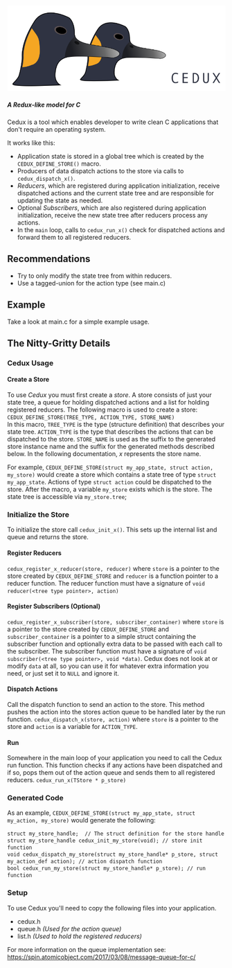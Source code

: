<div>
  <img src='cedux.png'></img>
</div>

##### A Redux-like model for C

Cedux is a tool which enables developer to write clean C applications that don't require an operating system.

It works like this:
  - Application state is stored in a global tree which is created by the `CEDUX_DEFINE_STORE()` macro.
  - Producers of data dispatch actions to the store via calls to `cedux_dispatch_x()`.
  - _Reducers_, which are registered during application initialization, receive dispatched actions and the current state tree and are responsible for updating the state as needed.
  - Optional _Subscribers_, which are also registered during application initialization, receive the new state tree after reducers process any actions.
  - In the `main` loop, calls to `cedux_run_x()` check for dispatched actions and forward them to all registered reducers.

## Recommendations
  - Try to only modify the state tree from within reducers.
  - Use a tagged-union for the action type (see main.c)

## Example
Take a look at main.c for a simple example usage.

## The Nitty-Gritty Details
### Cedux Usage

#### Create a Store
To use _Cedux_ you must first create a _store_. A store consists of just your state tree, a queue for holding dispatched actions and a list for holding registered reducers. 
The following macro is used to create a store:
`CEDUX_DEFINE_STORE(TREE_TYPE, ACTION_TYPE, STORE_NAME)`  
In this macro, `TREE_TYPE` is the type (structure definition) that describes your state tree.
`ACTION_TYPE` is the type that describes the actions that can be dispatched to the store.
`STORE_NAME` is used as the suffix to the generated store instance name and the suffix for the generated methods described below. In the following documentation, _x_ represents the store name.

For example, `CEDUX_DEFINE_STORE(struct my_app_state, struct action, my_store)` would create a store which contains a state tree of type `struct my_app_state`. Actions of type `struct action` could be dispatched to the store. After the macro, a variable `my_store` exists which is the store. The state tree is accessible via `my_store.tree`;


### Initialize the Store
To initialize the store call `cedux_init_x()`. This sets up the internal list and queue and returns the store.

#### Register Reducers
`cedux_register_x_reducer(store, reducer)` where `store` is a pointer to the store created by `CEDUX_DEFINE_STORE` and `reducer` is a function pointer to a reducer function. The reducer function must have a signature of `void reducer(<tree type pointer>, action)`

#### Register Subscribers (Optional)
`cedux_register_x_subscriber(store, subscriber_container)` where `store` is a pointer to the store created by `CEDUX_DEFINE_STORE` and `subscriber_container` is a pointer to a simple struct containing the subscriber function and optionally extra data to be passed with each call to the subscriber. The subscriber function must have a signature of `void subscriber(<tree type pointer>, void *data)`.  Cedux does not look at or modify `data` at all, so you can use it for whatever extra information you need, or just set it to `NULL` and ignore it.

#### Dispatch Actions
Call the dispatch function to send an action to the store. This method pushes the action into the stores action queue to be handled later by the run function.
`cedux_dispatch_x(store, action)` where `store` is a pointer to the store and `action` is a variable for `ACTION_TYPE`.

#### Run
Somewhere in the main loop of your application you need to call the Cedux run function. This function checks if any actions have been dispatched and if so, pops them out of the action queue and sends them to all registered reducers.
`cedux_run_x(TStore * p_store)`

### Generated Code
As an example, `CEDUX_DEFINE_STORE(struct my_app_state, struct my_action, my_store)` would generate the following:

```
struct my_store_handle;  // The struct definition for the store handle
struct my_store_handle cedux_init_my_store(void); // store init function
void cedux_dispatch_my_store(struct my_store_handle* p_store, struct my_action_def action); // action dispatch function
bool cedux_run_my_store(struct my_store_handle* p_store); // run function
```

### Setup
To use Cedux you'll need to copy the following files into your application.
  - cedux.h
  - queue.h _(Used for the action queue)_
  - list.h  _(Used to hold the registered reducers)_

For more information on the queue implementation see: https://spin.atomicobject.com/2017/03/08/message-queue-for-c/
